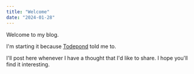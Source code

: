 ```yaml
---
title: "Welcome"
date: "2024-01-28"
---
```

Welcome to my blog.

I'm starting it because [Todepond](https://www.todepond.com) told me to.

I'll post here whenever I have a thought that I'd like to share. I hope you'll find it interesting.